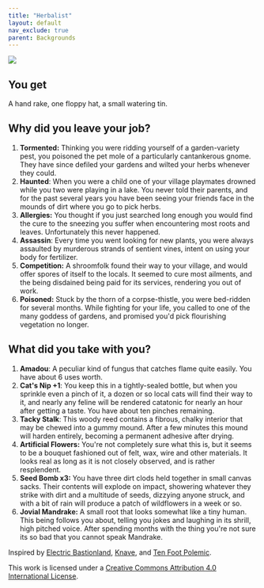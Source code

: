 ```yaml
---
title: "Herbalist"
layout: default
nav_exclude: true
parent: Backgrounds
---
```


![](https://aboleth-overlords.com/wp-content/uploads/2020/07/herbalist-1024x714.jpg)

## You get

A hand rake, one floppy hat, a small watering tin.

## Why did you leave your job?

1. **Tormented:** Thinking you were ridding yourself of a garden-variety pest, you poisoned the pet mole of a particularly cantankerous gnome. They have since defiled your gardens and wilted your herbs whenever they could.
2. **Haunted**: When you were a child one of your village playmates drowned while you two were playing in a lake. You never told their parents, and for the past several years you have been seeing your friends face in the mounds of dirt where you go to pick herbs.
3. **Allergies:** You thought if you just searched long enough you would find the cure to the sneezing you suffer when encountering most roots and leaves. Unfortunately this never happened.
4. **Assassin**: Every time you went looking for new plants, you were always assaulted by murderous strands of sentient vines, intent on using your body for fertilizer.
5. **Competition:** A shroomfolk found their way to your village, and would offer spores of itself to the locals. It seemed to cure most ailments, and the being disdained being paid for its services, rendering you out of work.
6. **Poisoned:** Stuck by the thorn of a corpse-thistle, you were bed-ridden for several months. While fighting for your life, you called to one of the many goddess of gardens, and promised you'd pick flourishing vegetation no longer.

## What did you take with you?

1. **Amadou**: A peculiar kind of fungus that catches flame quite easily. You have about 6 uses worth.
2. **Cat's Nip +1**: You keep this in a tightly-sealed bottle, but when you sprinkle even a pinch of it, a dozen or so local cats will find their way to it, and nearly any feline will be rendered catatonic for nearly an hour after getting a taste. You have about ten pinches remaining.
3. **Tacky Stalk**: This woody reed contains a fibrous, chalky interior that may be chewed into a gummy mound. After a few minutes this mound will harden entirely, becoming a permanent adhesive after drying.
4. **Artificial Flowers:** You're not completely sure what this is, but it seems to be a bouquet fashioned out of felt, wax, wire and other materials. It looks real as long as it is not closely observed, and is rather resplendent.
5. **Seed Bomb x3:** You have three dirt clods held together in small canvas sacks. Their contents will explode on impact, showering whatever they strike with dirt and a multitude of seeds, dizzying anyone struck, and with a bit of rain will produce a patch of wildflowers in a week or so.
6. **Jovial Mandrake:** A small root that looks somewhat like a tiny human. This being follows you about, telling you jokes and laughing in its shrill, high pitched voice. After spending months with the thing you're not sure its so bad that you cannot speak Mandrake.

Inspired by [Electric Bastionland](https://chrismcdee.itch.io/electric-bastionland), [Knave](https://www.drivethrurpg.com/product/250888/Knave), and [Ten Foot Polemic](http://tenfootpolemic.blogspot.com/2014/01/200-failed-medieval-careers.html).

This work is licensed under a [Creative Commons Attribution 4.0 International License](http://creativecommons.org/licenses/by/4.0/).
